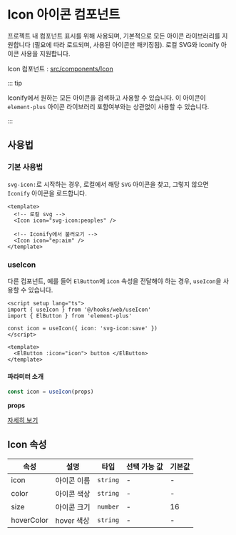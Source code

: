 # Icon 아이콘 컴포넌트

프로젝트 내 컴포넌트 표시를 위해 사용되며, 기본적으로 모든 아이콘 라이브러리를 지원합니다 (필요에 따라 로드되며, 사용된 아이콘만 패키징됨). 로컬 SVG와 Iconify 아이콘 사용을 지원합니다.

Icon 컴포넌트 : [src/components/Icon](https://github.com/web2-solution/web2-vue-framework/tree/demo/src/components/Icon) 

::: tip

Iconify에서 원하는 모든 아이콘을 검색하고 사용할 수 있습니다. 이 아이콘이 `element-plus` 아이콘 라이브러리 포함여부와는 상관없이 사용할 수 있습니다.

:::

## 사용법

### 기본 사용법

`svg-icon:`로 시작하는 경우, 로컬에서 해당 `SVG` 아이콘을 찾고, 그렇지 않으면 `Iconify` 아이콘을 로드합니다.

```vue
<template>
  <!-- 로컬 svg -->
  <Icon icon="svg-icon:peoples" />

  <!-- Iconify에서 불러오기 -->
  <Icon icon="ep:aim" />
</template>

```

### useIcon

다른 컴포넌트, 예를 들어 `ElButton`에 `icon` 속성을 전달해야 하는 경우, `useIcon`을 사용할 수 있습니다.

```vue
<script setup lang="ts">
import { useIcon } from '@/hooks/web/useIcon'
import { ElButton } from 'element-plus'

const icon = useIcon({ icon: 'svg-icon:save' })
</script>

<template>
  <ElButton :icon="icon"> button </ElButton>
</template>
```

#### 파라미터 소개

```ts
const icon = useIcon(props)
```

**props**

[자세히 보기](#Icon)

## Icon 속성<span id="Icon"></span>

| 속성 | 설명 | 타입 | 선택 가능 값 | 기본값 |
| ---- | ---- | ---- | ---- | ---- |
| icon | 아이콘 이름 | `string` | - | - |
| color | 아이콘 색상 | `string` | - | - |
| size | 아이콘 크기 | `number` | - | 16 |
| hoverColor | hover 색상 | `string` | - | - |
